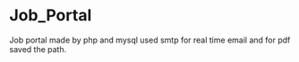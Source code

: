 # Job_Portal
Job portal made by php and mysql used smtp for real time email and for pdf saved the path.
